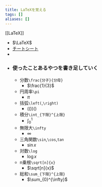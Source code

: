 ```yaml
---
title: LaTeXを覚える
tags: []
aliases: []
---
```

[[LaTeX]]
- $\LaTeX$
- [チートシート](https://48n.jp/blog/2016/07/12/sample-of-formula/)
-
- ### 使ったことあるやつを書き足していく
	- 分数`\frac{分子}{分母}`
		- $\frac{1}{3}$
	- 円周率`\pi`
		- $\pi$
	- 括弧`\left(`,`\right)`
		- $\left(\left(\right)\right)\left(\right)$
	- 積分`\int_{下限}^{上限}`
		- $\int_{0}^{1}$
	- 無限大`\infty`
		- $\infty$
	- 三角関数`\sin`,`\cos`,`tan`
		- $\sin x$
	- 対数`\log`
		- $\log x$
	- n乗根`\sqrt[n]{x}`
		- $\sqrt[n]{x}$
	- 総和`\sum_{下限}^{上限}`
		- $\sum_{0}^{\infty}$
